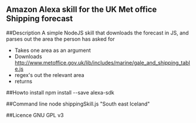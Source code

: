 Amazon Alexa skill for the UK Met office Shipping forecast
----------------------------------------------------------

##Description
A simple NodeJS skill that downloads the forecast in JS, and parses out the area the person has asked for

* Takes one area as an argument
* Downloads http://www.metoffice.gov.uk/lib/includes/marine/gale_and_shipping_table.js
* regex's out the relevant area
* returns

##Howto
install npm install --save alexa-sdk

##Command line
node shippingSkill.js "South east Iceland"

##Licence
GNU GPL v3
